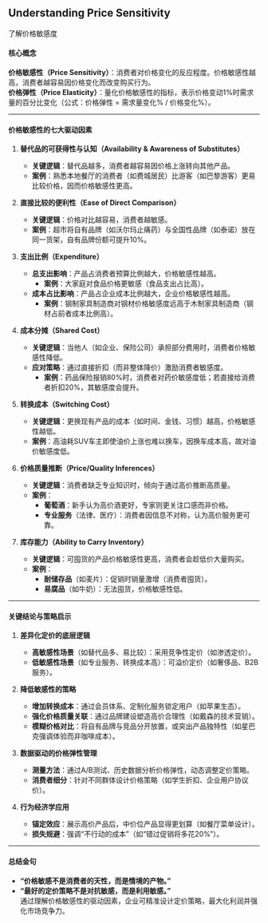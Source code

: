 ## Understanding Price Sensitivity

了解价格敏感度

#### 核心概念
**价格敏感性（Price Sensitivity）**：消费者对价格变化的反应程度。价格敏感性越高，消费者越容易因价格变化而改变购买行为。  
**价格弹性（Price Elasticity）**：量化价格敏感性的指标，表示价格变动1%时需求量的百分比变化（公式：价格弹性 = 需求量变化% / 价格变化%）。

---

#### 价格敏感性的七大驱动因素
1. **替代品的可获得性与认知（Availability & Awareness of Substitutes）**  
   - **关键逻辑**：替代品越多，消费者越容易因价格上涨转向其他产品。  
   - **案例**：熟悉本地餐厅的消费者（如费城居民）比游客（如巴黎游客）更易比较价格，因而价格敏感性更高。  

2. **直接比较的便利性（Ease of Direct Comparison）**  
   - **关键逻辑**：价格对比越容易，消费者越敏感。  
   - **案例**：超市将自有品牌（如沃尔玛止痛药）与全国性品牌（如泰诺）放在同一货架，自有品牌份额可提升10%。  

3. **支出比例（Expenditure）**  
   - **总支出影响**：产品占消费者预算比例越大，价格敏感性越高。  
     - **案例**：大家庭对食品价格更敏感（食品支出占比高）。  
   - **成本占比影响**：产品占企业成本比例越大，企业价格敏感性越高。  
     - **案例**：钢制家具制造商对钢材价格敏感度远高于木制家具制造商（钢材占前者成本比例高）。  

4. **成本分摊（Shared Cost）**  
   - **关键逻辑**：当他人（如企业、保险公司）承担部分费用时，消费者价格敏感性降低。  
   - **应对策略**：通过直接折扣（而非整体降价）激励消费者敏感度。  
     - **案例**：药品保险报销80%时，消费者对药价敏感度低；若直接给消费者折扣20%，其敏感度会提升。  

5. **转换成本（Switching Cost）**  
   - **关键逻辑**：更换现有产品的成本（如时间、金钱、习惯）越高，价格敏感性越低。  
   - **案例**：高油耗SUV车主即使油价上涨也难以换车，因换车成本高，故对油价敏感度低。  

6. **价格质量推断（Price/Quality Inferences）**  
   - **关键逻辑**：消费者缺乏专业知识时，倾向于通过高价推断高质量。  
   - **案例**：  
     - **葡萄酒**：新手认为高价酒更好，专家则更关注口感而非价格。  
     - **专业服务**（法律、医疗）：消费者因信息不对称，认为高价服务更可靠。  

7. **库存能力（Ability to Carry Inventory）**  
   - **关键逻辑**：可囤货的产品价格敏感性更高，消费者会趁低价大量购买。  
   - **案例**：  
     - **耐储存品**（如麦片）：促销时销量激增（消费者囤货）。  
     - **易腐品**（如牛奶）：无法囤货，价格敏感性低。  

---

#### 关键结论与策略启示
1. **差异化定价的底层逻辑**  
   - **高敏感性场景**（如替代品多、易比较）：采用竞争性定价（如渗透定价）。  
   - **低敏感性场景**（如专业服务、转换成本高）：可溢价定价（如奢侈品、B2B服务）。  

2. **降低敏感性的策略**  
   - **增加转换成本**：通过会员体系、定制化服务锁定用户（如苹果生态）。  
   - **强化价格质量关联**：通过品牌建设塑造高价合理性（如戴森的技术营销）。  
   - **模糊价格对比**：将自有品牌与竞品分开放置，或突出产品独特性（如星巴克强调体验而非咖啡成本）。  

3. **数据驱动的价格弹性管理**  
   - **测量方法**：通过A/B测试、历史数据分析价格弹性，动态调整定价策略。  
   - **消费者细分**：针对不同群体设计价格策略（如学生折扣、企业用户协议价）。  

4. **行为经济学应用**  
   - **锚定效应**：展示高价产品后，中价位产品显得更划算（如餐厅菜单设计）。  
   - **损失规避**：强调“不行动的成本”（如“错过促销将多花20%”）。  

---

#### 总结金句
- **“价格敏感不是消费者的天性，而是情境的产物。”**  
- **“最好的定价策略不是对抗敏感，而是利用敏感。”**  
通过理解价格敏感性的驱动因素，企业可精准设计定价策略，最大化利润并强化市场竞争力。